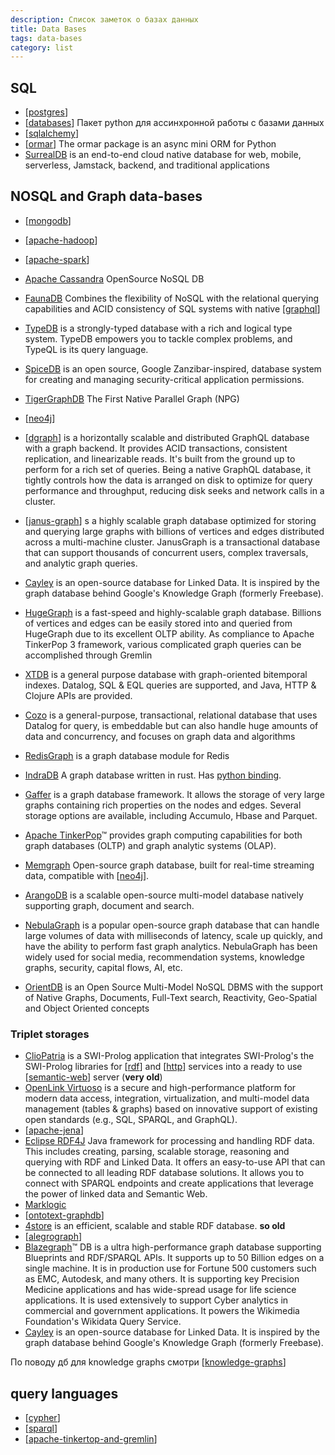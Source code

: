 ```yaml
---
description: Список заметок о базах данных
title: Data Bases
tags: data-bases
category: list
---
```

## SQL

- [[postgres]]
- [[databases]] Пакет python для ассинхронной работы с базами данных
- [[sqlalchemy]]
- [[ormar]] The ormar package is an async mini ORM for Python
- [SurrealDB](https://github.com/surrealdb/surrealdb) is an end-to-end cloud native database for web, mobile, serverless, Jamstack, backend, and traditional applications

## NOSQL and Graph data-bases

- [[mongodb]]
- [[apache-hadoop]]
- [[apache-spark]]
- [Apache Cassandra](https://cassandra.apache.org/_/index.html) OpenSource NoSQL DB
- [FaunaDB](https://fauna.com/) Combines the flexibility of NoSQL with the relational querying capabilities and ACID consistency of SQL systems with native [[graphql]]
- [TypeDB](https://github.com/vaticle/typedb) is a strongly-typed database with a rich and logical type system. TypeDB empowers you to tackle complex problems, and TypeQL is its query language.
- [SpiceDB](https://github.com/authzed/spicedb) is an open source, Google Zanzibar-inspired, database system for creating and managing security-critical application permissions.

- [TigerGraphDB](https://www.tigergraph.com/tigergraph-db/) The First Native Parallel Graph (NPG)
- [[neo4j]]
- [[dgraph]] is a horizontally scalable and distributed GraphQL database with a graph backend. It provides ACID transactions, consistent replication, and linearizable reads. It's built from the ground up to perform for a rich set of queries. Being a native GraphQL database, it tightly controls how the data is arranged on disk to optimize for query performance and throughput, reducing disk seeks and network calls in a cluster.
- [[janus-graph]] s a highly scalable graph database optimized for storing and querying large graphs with billions of vertices and edges distributed across a multi-machine cluster. JanusGraph is a transactional database that can support thousands of concurrent users, complex traversals, and analytic graph queries.
- [Cayley](https://github.com/cayleygraph/cayley) is an open-source database for Linked Data. It is inspired by the graph database behind Google's Knowledge Graph (formerly Freebase).
- [HugeGraph](https://github.com/apache/incubator-hugegraph) is a fast-speed and highly-scalable graph database. Billions of vertices and edges can be easily stored into and queried from HugeGraph due to its excellent OLTP ability. As compliance to Apache TinkerPop 3 framework, various complicated graph queries can be accomplished through Gremlin
- [XTDB](https://github.com/xtdb/xtdb) is a general purpose database with graph-oriented bitemporal indexes. Datalog, SQL & EQL queries are supported, and Java, HTTP & Clojure APIs are provided.
- [Cozo](https://github.com/cozodb/cozo) is a general-purpose, transactional, relational database that uses Datalog for query, is embeddable but can also handle huge amounts of data and concurrency, and focuses on graph data and algorithms
- [RedisGraph](https://github.com/RedisGraph/RedisGraph) is a graph database module for Redis
- [IndraDB](https://github.com/indradb/indradb) A graph database written in rust. Has [python binding](https://github.com/indradb/python-client).
- [Gaffer](https://github.com/gchq/Gaffer) is a graph database framework. It allows the storage of very large graphs containing rich properties on the nodes and edges. Several storage options are available, including Accumulo, Hbase and Parquet.
- [Apache TinkerPop](https://github.com/apache/tinkerpop)™ provides graph computing capabilities for both graph databases (OLTP) and graph analytic systems (OLAP).
- [Memgraph](https://github.com/memgraph/memgraph) Open-source graph database, built for real-time streaming data, compatible with [[neo4j]].

- [ArangoDB](https://github.com/arangodb/arangodb) is a scalable open-source multi-model database natively supporting graph, document and search.
- [NebulaGraph](https://github.com/vesoft-inc/nebula) is a popular open-source graph database that can handle large volumes of data with milliseconds of latency, scale up quickly, and have the ability to perform fast graph analytics. NebulaGraph has been widely used for social media, recommendation systems, knowledge graphs, security, capital flows, AI, etc.
- [OrientDB](https://orientdb.org/) is an Open Source Multi-Model NoSQL DBMS with the support of Native Graphs, Documents, Full-Text search, Reactivity, Geo-Spatial and Object Oriented concepts

### Triplet storages

- [ClioPatria](https://cliopatria.swi-prolog.org/home) is a SWI-Prolog application that integrates SWI-Prolog's the SWI-Prolog libraries for [[rdf]] and [[http]] services into a ready to use [[semantic-web]] server (**very old**)
- [OpenLink Virtuoso](https://virtuoso.openlinksw.com/) is a secure and high-performance platform for modern data access, integration, virtualization, and multi-model data management (tables & graphs) based on innovative support of existing open standards (e.g., SQL, SPARQL, and GraphQL).
- [[apache-jena]]
- [Eclipse RDF4J](https://rdf4j.org/) Java framework for processing and handling RDF data. This includes creating, parsing, scalable storage, reasoning and querying with RDF and Linked Data. It offers an easy-to-use API that can be connected to all leading RDF database solutions. It allows you to connect with SPARQL endpoints and create applications that leverage the power of linked data and Semantic Web.
- [Marklogic](https://www.marklogic.com/)
- [[ontotext-graphdb]]
- [4store](https://github.com/4store/4store) is an efficient, scalable and stable RDF database. **so old**
- [[alegrograph]]
- [Blazegraph](https://blazegraph.com/)™ DB is a ultra high-performance graph database supporting Blueprints and RDF/SPARQL APIs. It supports up to 50 Billion edges on a single machine. It is in production use for Fortune 500 customers such as EMC, Autodesk, and many others. It is supporting key Precision Medicine applications and has wide-spread usage for life science applications. It is used extensively to support Cyber analytics in commercial and government applications. It powers the Wikimedia Foundation's Wikidata Query Service.
- [Cayley](https://github.com/cayleygraph/cayley) is an open-source database for Linked Data. It is inspired by the graph database behind Google's Knowledge Graph (formerly Freebase).

По поводу дб для knowledge graphs смотри [[knowledge-graphs]]

## query languages

- [[cypher]]
- [[sparql]]
- [[apache-tinkertop-and-gremlin]]

[//begin]: # "Autogenerated link references for markdown compatibility"
[postgres]: ../notes/postgres "Postgres"
[databases]: ../notes/databases "Databases python"
[sqlalchemy]: sqlalchemy "Sqlalchemy"
[ormar]: ../notes/ormar "Ormar"
[mongodb]: ../notes/mongodb "MongoDB"
[neo4j]: ../notes/neo4j "Neo4j graph data base"
[dgraph]: ../notes/dgraph "Dgraph"
[janus-graph]: ../notes/janus-graph "Janus Graph"
[apache-hadoop]: ../notes/apache-hadoop "Apache hadoop"
[apache-spark]: ../notes/apache-spark "Unified engine for large-scale data analytics"
[graphql]: ../notes/graphql "Язык и система организации АПИ GraphQL"
[rdf]: ../notes/rdf "RDF"
[http]: http "Http"
[semantic-web]: ../notes/semantic-web "Semantic web"
[apache-jena]: ../notes/apache-jena "Apache JENA"
[ontotext-graphdb]: ../notes/ontotext-graphdb "Ontotext graph-db"
[knowledge-graphs]: knowledge-graphs "Knowledge graphs"
[cypher]: ../notes/cypher "Cypher query language"
[sparql]: ../notes/sparql "SPARQL"
[apache-tinkertop-and-gremlin]: ../notes/apache-tinkertop-and-gremlin "Apache TinkerPop and Gremlin"
[//end]: # "Autogenerated link references"
[//begin]: # "Autogenerated link references for markdown compatibility"
[postgres]: ../notes/postgres "Postgres"
[databases]: ../notes/databases "Databases python"
[sqlalchemy]: sqlalchemy "Sqlalchemy"
[ormar]: ../notes/ormar "Ormar"
[mongodb]: ../notes/mongodb "MongoDB"
[apache-hadoop]: ../notes/apache-hadoop "Apache hadoop"
[apache-spark]: ../notes/apache-spark "Unified engine for large-scale data analytics"
[graphql]: ../notes/graphql "Язык и система организации АПИ GraphQL"
[neo4j]: ../notes/neo4j "Neo4j graph data base"
[dgraph]: ../notes/dgraph "Dgraph"
[janus-graph]: ../notes/janus-graph "Janus Graph"
[neo4j]: ../notes/neo4j "Neo4j graph data base"
[rdf]: ../notes/rdf "RDF"
[http]: http "Http"
[semantic-web]: ../notes/semantic-web "Semantic web"
[apache-jena]: ../notes/apache-jena "Apache JENA"
[ontotext-graphdb]: ../notes/ontotext-graphdb "Ontotext graph-db"
[alegrograph]: ../notes/alegrograph "Alegro graph"
[knowledge-graphs]: knowledge-graphs "Knowledge graphs"
[cypher]: ../notes/cypher "Cypher query language"
[sparql]: ../notes/sparql "SPARQL"
[apache-tinkertop-and-gremlin]: ../notes/apache-tinkertop-and-gremlin "Apache TinkerPop and Gremlin"
[//end]: # "Autogenerated link references"